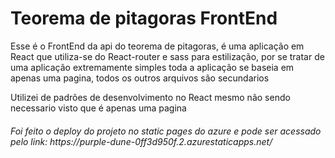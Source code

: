 <h1>Teorema de pitagoras FrontEnd</h1>

<p>Esse é o FrontEnd da api do teorema de pitagoras, é uma aplicação em React que utiliza-se do React-router e sass para estilização, por se tratar de uma aplicação extremamente simples toda a aplicação se baseia em apenas uma pagina, todos os outros arquivos são secundarios</p>
<p>Utilizei de padrões de desenvolvimento no React mesmo não sendo necessario visto que é apenas uma pagina </p>
<h6>Foi feito o deploy do projeto no static pages do azure e pode ser acessado pelo link: https://purple-dune-0ff3d950f.2.azurestaticapps.net/ </h6>
